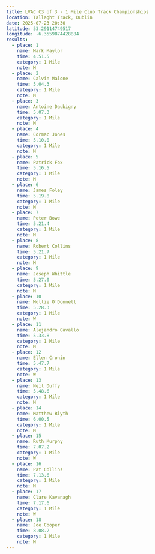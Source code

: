 ```yaml
---
title: LVAC C3 of 3 - 1 Mile Club Track Championships
location: Tallaght Track, Dublin
date: 2025-07-23 20:30
latitude: 53.29114749517
longitude: -6.3559874428884
results:
  - place: 1
    name: Mark Maylor
    time: 4.51.5
    category: 1 Mile
    note: M
  - place: 2
    name: Calvin Malone
    time: 5.04.3
    category: 1 Mile
    note: M
  - place: 3
    name: Antoine Daubigny
    time: 5.07.3
    category: 1 Mile
    note: M
  - place: 4
    name: Cormac Jones
    time: 5.10.0
    category: 1 Mile
    note: M
  - place: 5
    name: Patrick Fox
    time: 5.16.5
    category: 1 Mile
    note: M
  - place: 6
    name: James Foley
    time: 5.19.8
    category: 1 Mile
    note: M
  - place: 7
    name: Peter Bowe
    time: 5.21.4
    category: 1 Mile
    note: M
  - place: 8
    name: Robert Collins
    time: 5.21.7
    category: 1 Mile
    note: M
  - place: 9
    name: Joseph Whittle
    time: 5.27.0
    category: 1 Mile
    note: M
  - place: 10
    name: Mollie O'Donnell
    time: 5.28.3
    category: 1 Mile
    note: W
  - place: 11
    name: Alejandro Cavallo
    time: 5.33.8
    category: 1 Mile
    note: M
  - place: 12
    name: Ellen Cronin
    time: 5.47.7
    category: 1 Mile
    note: W
  - place: 13
    name: Neil Duffy
    time: 5.48.6
    category: 1 Mile
    note: M
  - place: 14
    name: Matthew Blyth
    time: 6.00.5
    category: 1 Mile
    note: M
  - place: 15
    name: Ruth Murphy
    time: 7.07.2
    category: 1 Mile
    note: W
  - place: 16
    name: Pat Collins
    time: 7.13.6
    category: 1 Mile
    note: M
  - place: 17
    name: Clare Kavanagh
    time: 7.17.6
    category: 1 Mile
    note: W
  - place: 18
    name: Joe Cooper
    time: 8.08.2
    category: 1 Mile
    note: M
---
```

